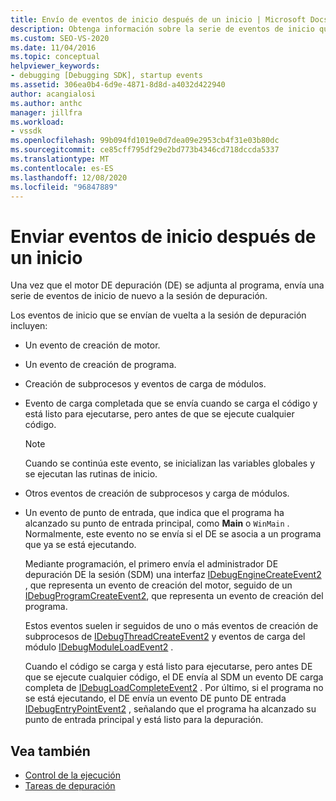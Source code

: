 ```yaml
---
title: Envío de eventos de inicio después de un inicio | Microsoft Docs
description: Obtenga información sobre la serie de eventos de inicio que el motor de depuración envía a la sesión de depuración después de que el motor de depuración se adjunte a un programa.
ms.custom: SEO-VS-2020
ms.date: 11/04/2016
ms.topic: conceptual
helpviewer_keywords:
- debugging [Debugging SDK], startup events
ms.assetid: 306ea0b4-6d9e-4871-8d8d-a4032d422940
author: acangialosi
ms.author: anthc
manager: jillfra
ms.workload:
- vssdk
ms.openlocfilehash: 99b094fd1019e0d7dea09e2953cb4f31e03b80dc
ms.sourcegitcommit: ce85cff795df29e2bd773b4346cd718dccda5337
ms.translationtype: MT
ms.contentlocale: es-ES
ms.lasthandoff: 12/08/2020
ms.locfileid: "96847889"
---
```

# <a name="send-startup-events-after-a-launch"></a>Enviar eventos de inicio después de un inicio
Una vez que el motor DE depuración (DE) se adjunta al programa, envía una serie de eventos de inicio de nuevo a la sesión de depuración.

 Los eventos de inicio que se envían de vuelta a la sesión de depuración incluyen:

- Un evento de creación de motor.

- Un evento de creación de programa.

- Creación de subprocesos y eventos de carga de módulos.

- Evento de carga completada que se envía cuando se carga el código y está listo para ejecutarse, pero antes de que se ejecute cualquier código.

  > [!NOTE]
  > Cuando se continúa este evento, se inicializan las variables globales y se ejecutan las rutinas de inicio.

- Otros eventos de creación de subprocesos y carga de módulos.

- Un evento de punto de entrada, que indica que el programa ha alcanzado su punto de entrada principal, como **Main** o `WinMain` . Normalmente, este evento no se envía si el DE se asocia a un programa que ya se está ejecutando.

  Mediante programación, el primero envía el administrador DE depuración DE la sesión (SDM) una interfaz [IDebugEngineCreateEvent2](../../extensibility/debugger/reference/idebugenginecreateevent2.md) , que representa un evento de creación del motor, seguido de un [IDebugProgramCreateEvent2](../../extensibility/debugger/reference/idebugprogramcreateevent2.md), que representa un evento de creación del programa.

  Estos eventos suelen ir seguidos de uno o más eventos de creación de subprocesos de [IDebugThreadCreateEvent2](../../extensibility/debugger/reference/idebugthreadcreateevent2.md) y eventos de carga del módulo [IDebugModuleLoadEvent2](../../extensibility/debugger/reference/idebugmoduleloadevent2.md) .

  Cuando el código se carga y está listo para ejecutarse, pero antes DE que se ejecute cualquier código, el DE envía al SDM un evento DE carga completa de [IDebugLoadCompleteEvent2](../../extensibility/debugger/reference/idebugloadcompleteevent2.md) . Por último, si el programa no se está ejecutando, el DE envía un evento DE punto DE entrada [IDebugEntryPointEvent2](../../extensibility/debugger/reference/idebugentrypointevent2.md) , señalando que el programa ha alcanzado su punto de entrada principal y está listo para la depuración.

## <a name="see-also"></a>Vea también
- [Control de la ejecución](../../extensibility/debugger/control-of-execution.md)
- [Tareas de depuración](../../extensibility/debugger/debugging-tasks.md)
